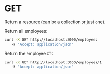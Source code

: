 # GET

Return a resource (can be a collection or just one).

Return all employees:

```bash
curl -X GET http://localhost:3000/employees
   -H "Accept: application/json" 
```

Return the employee #1:

```bash
curl -X GET http://localhost:3000/employees/1
   -H "Accept: application/json" 
```
